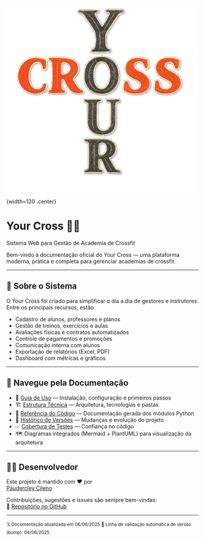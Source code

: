 ![logo do projeto](assets/logo.png){width=120 .center}

# Your Cross 🏋️‍♂️  
Sistema Web para Gestão de Academia de Crossfit

Bem-vindo à documentação oficial do Your Cross — uma plataforma moderna, prática e completa para gerenciar academias de crossfit.

---

## 🚀 Sobre o Sistema

O Your Cross foi criado para simplificar o dia a dia de gestores e instrutores. Entre os principais recursos, estão:

- Cadastro de alunos, professores e planos
- Gestão de treinos, exercícios e aulas
- Avaliações físicas e contratos automatizados
- Controle de pagamentos e promoções
- Comunicação interna com alunos
- Exportação de relatórios (Excel, PDF)
- Dashboard com métricas e gráficos

---

## 🧭 Navegue pela Documentação

- 📘 [Guia de Uso](guia/instalacao.md) — Instalação, configuração e primeiros passos
- 🏗️ [Estrutura Técnica](tech/estrutura.md) — Arquitetura, tecnologias e pastas
- 🧩 [Referência do Código](reference/) — Documentação gerada dos módulos Python
- 🧾 [Histórico de Versões](changelog.md) — Mudanças e evolução do projeto
- ✅ [Cobertura de Testes](cobertura/index.html) — Confiança no código
- 🗺️ Diagramas integrados (Mermaid + PlantUML) para visualização da arquitetura

---

## 👨‍💻 Desenvolvedor

Este projeto é mantido com ❤️ por  
[Paudercley Cileno](https://github.com/cileno)

Contribuições, sugestões e issues são sempre bem-vindas:  
📌 [Repositório no GitHub](https://github.com/cileno/your-cross)

---

<small>
🗓️ Documentação atualizada em 06/06/2025  
🔁 Linha de validação automática de versão (bump): 04/06/2025
</small>